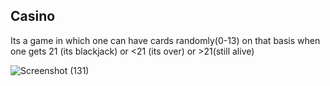  
 ## Casino 
 Its a game in which one can have cards randomly(0-13) on that basis when one gets 21 (its blackjack) or <21 (its over) or >21(still alive)
 
![Screenshot (131)](https://user-images.githubusercontent.com/101478591/212545559-185097da-c8bc-4aac-88c0-9cca12c6b95c.png)
